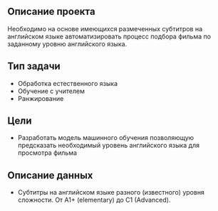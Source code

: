 ## Описание проекта
Необходимо на основе имеющихся размеченных субтитров на английском языке автоматизировать процесс подбора фильма по заданному уровню английского языка.   

## Тип задачи
* Обработка естественного языка
* Обучение с учителем
* Ранжирование

## Цели
* Разработать модель машинного обучения позволяющую предсказать необходимый уровень английского языка для просмотра фильма 

## Описание данных
* Субтитры на английском языке разного (известного) уровня сложности. От A1+ (elementary) до C1 (Advanced). 

